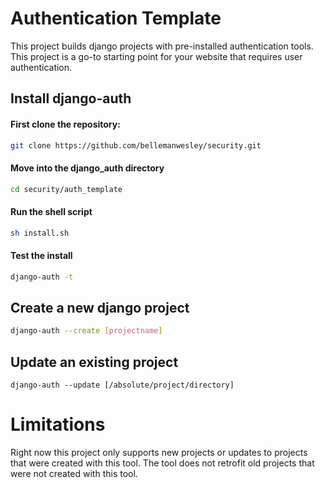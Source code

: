 # Authentication Template
This project builds django projects with pre-installed authentication tools. This project is a go-to starting point for your website that requires user authentication.

## Install django-auth
#### First clone the repository:
```sh
git clone https://github.com/bellemanwesley/security.git
```

#### Move into the django_auth directory
```sh
cd security/auth_template
```

#### Run the shell script
```sh
sh install.sh
```

#### Test the install
```sh
django-auth -t
```

## Create a new django project
```sh
django-auth --create [projectname]
```

## Update an existing project
```
django-auth --update [/absolute/project/directory]
```

# Limitations
Right now this project only supports new projects or updates to projects that were created with this tool. The tool does not retrofit old projects that were not created with this tool.
